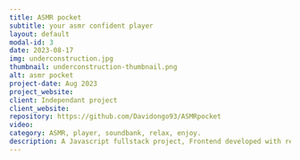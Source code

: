 ```yaml
---
title: ASMR pocket
subtitle: your asmr confident player
layout: default
modal-id: 3
date: 2023-08-17
img: underconstruction.jpg
thumbnail: underconstruction-thumbnail.png
alt: asmr pocket
project-date: Aug 2023
project_website: 
client: Independant project
client_website: 
repository: https://github.com/Davidongo93/ASMRpocket
video:
category: ASMR, player, soundbank, relax, enjoy.
description: A Javascript fullstack project, Frontend developed with react native, Backend with nodejs using express and mongoose to manage mongoDb
---
```

